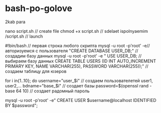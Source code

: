 # bash-po-golove
2kab para

nano script.sh //  create file
chmod +x script.sh // sdelaet ispolnyaemim
/script.sh //  launch

#!bin/bash // первая строка любого скрипта
mysql -u root -p'root' -e// авторизуемся с пользователя
"CREATE DATABASE USER_DB;"   // создадим базу данных
mysql -u root -p'root' -e " USE USER_DB; // выбираем базу данных
CREATE TABLE USERS (ID INT AUTO_INCREMENT PRIMARY KEY, NAME VARCHAR(255), PASSWORD VARCHAR(255));" // создаем таблицу для юзеров

for i in{1..10};
do 
username="user_$i" // создаем пользователетей user1, user2,...
bdname="base_$i" // создает базы 
password=$(openssl rand -base 64 10) // создает радомный пароль

mysql -u root -p'root' -e"
CREATE USER $username@localhost
IDENTIFIED BY $password";

